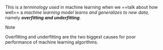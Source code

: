 This is a *terminology used* in machine learning when we ==talk about how well== a *machine learning model learns and generalizes to new data*,
namely ***overfitting and underfitting***.

>[!note] 
>Overfitting and underfitting are the two biggest causes for poor performance of machine learning algorithms.